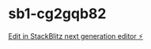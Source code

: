 # sb1-cg2gqb82

[Edit in StackBlitz next generation editor ⚡️](https://stackblitz.com/~/github.com/HarshHRK07/sb1-cg2gqb82)